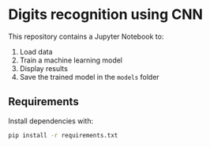 # Digits recognition using CNN

This repository contains a Jupyter Notebook to:

1. Load data
2. Train a machine learning model
3. Display results
4. Save the trained model in the `models` folder

## Requirements

Install dependencies with:

```bash
pip install -r requirements.txt
